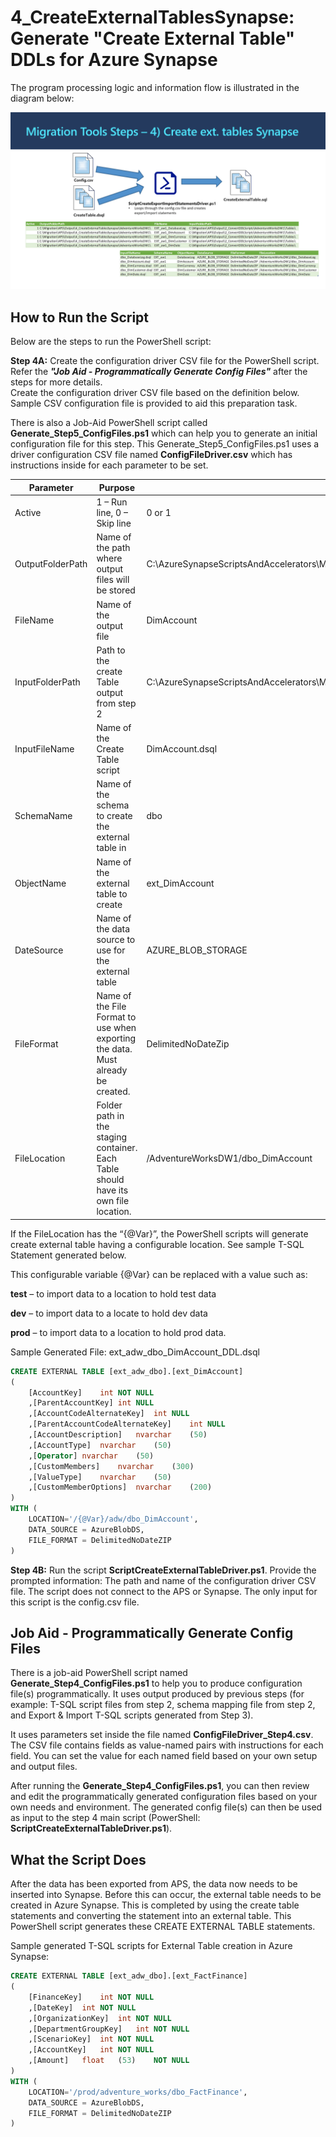 
# **4_CreateExternalTablesSynapse:** Generate "Create External Table" DDLs for Azure Synapse

The program processing logic and information flow is illustrated in the diagram below: 

![Generate T-SQL Scripts for Azure SQLDW External Table Creation DDLs](../Images/4_CreateExternalTablesSynapse_v2.PNG)

## **How to Run the Script** ##

Below are the steps to run the PowerShell script: 

**Step 4A:** Create the configuration driver CSV file for the PowerShell script.  Refer the ***"Job Aid - Programmatically Generate Config Files"*** after the steps for more details.  
Create the configuration driver CSV file based on the definition below. Sample CSV configuration file is provided to aid this preparation task. 

There is also a Job-Aid PowerShell script called **Generate_Step5_ConfigFiles.ps1** which can help you to generate an initial configuration file for this step. This Generate_Step5_ConfigFiles.ps1 uses a driver configuration CSV file named **ConfigFileDriver.csv** which has instructions inside for each parameter to be set. 


| **Parameter**    | **Purpose**                                                  | **Value (Sample)**                                           |
| ---------------- | ------------------------------------------------------------ | ------------------------------------------------------------ |
| Active           | 1 – Run line, 0 – Skip line                                  | 0 or 1                                                       |
| OutputFolderPath | Name of the path where output  files will be stored          | C:\AzureSynapseScriptsAndAccelerators\Migration\APS\Output\4_CreateExternalTablesSynapse\AdventureWorksDW1\ |
| FileName         | Name of the output file                                      | DimAccount                                                   |
| InputFolderPath  | Path to the create Table output  from step 2                 | C:\AzureSynapseScriptsAndAccelerators\Migration\APS\Output\2_ConvertDDLScripts\AdventureWorksDW1\Tables\ |
| InputFileName    | Name of the Create Table script                              | DimAccount.dsql                                              |
| SchemaName       | Name of the schema to create the  external table in          | dbo                                                          |
| ObjectName       | Name of the external table to  create                        | ext_DimAccount                                               |
| DateSource       | Name of the data source to use  for the external table       | AZURE_BLOB_STORAGE                                           |
| FileFormat       | Name of the File Format to use  when exporting the data. Must already be created. | DelimitedNoDateZip                                           |
| FileLocation     | Folder path in the staging  container. Each Table should have its  own file location. | /AdventureWorksDW1/dbo_DimAccount                            |


If the FileLocation has the “{@Var}”, the PowerShell scripts will generate create external table having a configurable location. See sample T-SQL Statement generated below. 

This configurable variable {@Var} can be replaced with a value such as: 

**test** – to import data to a location to hold test data

**dev** – to import data to a locate to hold dev data

**prod** – to import data to a location to hold prod data. 

Sample Generated File: ext_adw_dbo_DimAccount_DDL.dsql 

```sql
CREATE EXTERNAL TABLE [ext_adw_dbo].[ext_DimAccount]
(
	[AccountKey]	int	NOT NULL 
	,[ParentAccountKey]	int	NULL 
	,[AccountCodeAlternateKey]	int	NULL 
	,[ParentAccountCodeAlternateKey]	int NULL 
	,[AccountDescription]	nvarchar	(50)	
	,[AccountType]	nvarchar	(50)
    ,[Operator]	nvarchar	(50)
	,[CustomMembers]	nvarchar	(300)		
    ,[ValueType]	nvarchar	(50)
	,[CustomMemberOptions]	nvarchar	(200)	
)
WITH (  
	LOCATION='/{@Var}/adw/dbo_DimAccount',  
	DATA_SOURCE = AzureBlobDS,  
	FILE_FORMAT = DelimitedNoDateZIP
)
```

**Step 4B:** Run the script **ScriptCreateExternalTableDriver.ps1**. Provide the prompted information: The path and name of the configuration driver CSV file. The script does not connect to the APS or Synapse. The only input for this script is the config.csv file. 



## **Job Aid** - Programmatically Generate Config Files

There is a job-aid PowerShell script named **Generate_Step4_ConfigFiles.ps1** to help you to produce configuration file(s) programmatically. It uses output produced by previous steps (for example: T-SQL script files from step 2, schema mapping file from step 2, and Export & Import T-SQL scripts generated from Step 3). 

It uses parameters set inside the file named **ConfigFileDriver_Step4.csv**. The CSV file contains fields as value-named pairs with instructions for each field. You can set the value for each named field based on your own setup and output files. 

After running the **Generate_Step4_ConfigFiles.ps1**, you can then review and edit the programmatically generated configuration files based on your own needs and environment. The generated config file(s) can then be used as input to the step 4 main script (PowerShell: **ScriptCreateExternalTableDriver.ps1**).



## What the Script Does

After the data has been exported from APS, the data now needs to be inserted into Synapse.  Before this can occur, the external table needs to be created in Azure Synapse.  This is completed by using the create table statements and converting the statement into an external table. This PowerShell script generates these CREATE EXTERNAL TABLE statements. 


Sample generated T-SQL scripts for External Table creation in Azure Synapse:  

```sql
CREATE EXTERNAL TABLE [ext_adw_dbo].[ext_FactFinance]
(
	[FinanceKey]	int	NOT NULL 
	,[DateKey]	int	NOT NULL 
	,[OrganizationKey]	int	NOT NULL 
	,[DepartmentGroupKey]	int	NOT NULL 
	,[ScenarioKey]	int	NOT NULL 
	,[AccountKey]	int	NOT NULL 
	,[Amount]	float	(53)	NOT NULL 
)
WITH (  
	LOCATION='/prod/adventure_works/dbo_FactFinance',  
	DATA_SOURCE = AzureBlobDS,  
	FILE_FORMAT = DelimitedNoDateZIP
)
```

